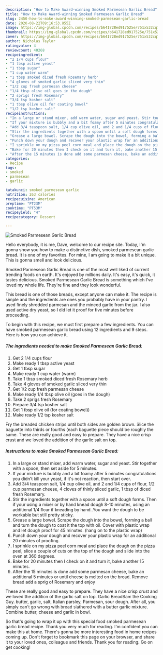 ```yaml
---
description: "How to Make Award-winning Smoked Parmesean Garlic Bread"
title: "How to Make Award-winning Smoked Parmesean Garlic Bread"
slug: 2450-how-to-make-award-winning-smoked-parmesean-garlic-bread
date: 2020-08-22T09:16:53.855Z
image: https://img-global.cpcdn.com/recipes/b641728ed917525e/751x532cq70/smoked-parmesean-garlic-bread-recipe-main-photo.jpg
thumbnail: https://img-global.cpcdn.com/recipes/b641728ed917525e/751x532cq70/smoked-parmesean-garlic-bread-recipe-main-photo.jpg
cover: https://img-global.cpcdn.com/recipes/b641728ed917525e/751x532cq70/smoked-parmesean-garlic-bread-recipe-main-photo.jpg
author: Nicholas Taylor
ratingvalue: 4
reviewcount: 40268
recipeingredient:
- "2 1/4 cups flour"
- "1 tbsp active yeast"
- "1 tbsp sugar"
- "1 cup water warm"
- "1 tbsp smoked diced fresh Rosemary herb"
- "4 gloves of smoked garlic sliced very thin"
- "1/2 cup fresh parmesan cheese"
- "1/4 tbsp olive oil goes in the dough"
- "2 sprigs fresh Rosemary"
- "3/4 tsp kosher salt"
- "1 tbsp olive oil for coating bowel"
- "1/2 tsp kosher salt"
recipeinstructions:
- "In a large or stand mixer, add warm water, sugar and yeast. Stir together with a spoon, then set aside for 5 minutes."
- "If your mixture is bubbly and a bit foamy after 5 minutes congratulations you didn&#39;t kill your yeast, if it&#39;s not reaction, then start over."
- "Add 3/4 teaspoon salt, 1/4 cup olive oil, and 2 and 1/4 cups of flour, 1/2 cup parmesan cheese, 4 cloves of thinly sliced garlic, 1 tbsp of diced fresh Rosemary."
- "Stir the ingredients together with a spoon until a soft dough forms. Then if your using a mixer or by hand knead dough 8-10 minutes, using an additional 1/4 flour if kneading by hand..You want the dough to be workable but still pretty sticky."
- "Grease a large bowel. Scrape the dough into the bowel, forming a ball and turn the dough to coat it the top with oil. Cover with plastic wrap and let dough proof for 45 minutes. (hang on to the plastic wrap)"
- "Punch down your dough and recover your plastic wrap for an additional 20 minutes of proofing."
- "I sprinkle on my pizza peel corn meal and place the dough on the pizza peel, slice a couple of cuts on the top of the dough and slide into the oven at 360 degrees."
- "Bake for 20 minutes then I check on it and turn it, bake another 15 minutes."
- "After the 15 minutes is done add some parmesan cheese, bake an additional 5 minutes or until cheese is melted on the bread. Remove bread add a sprig of Rosemary and enjoy"
categories:
- Recipe
tags:
- smoked
- parmesean
- garlic

katakunci: smoked parmesean garlic 
nutrition: 263 calories
recipecuisine: American
preptime: "PT23M"
cooktime: "PT53M"
recipeyield: "4"
recipecategory: Dessert

---
```



![Smoked Parmesean Garlic Bread](https://img-global.cpcdn.com/recipes/b641728ed917525e/751x532cq70/smoked-parmesean-garlic-bread-recipe-main-photo.jpg)

Hello everybody, it is me, Dave, welcome to our recipe site. Today, I'm gonna show you how to make a distinctive dish, smoked parmesean garlic bread. It is one of my favorites. For mine, I am going to make it a bit unique. This is gonna smell and look delicious.

Smoked Parmesean Garlic Bread is one of the most well liked of current trending foods on earth. It's enjoyed by millions daily. It's easy, it's quick, it tastes delicious. Smoked Parmesean Garlic Bread is something which I've loved my whole life. They're fine and they look wonderful.

This bread is one of those breads, except anyone can make it. The recipe is simple and the ingredients are ones you probably have in your pantry. I used finely shredded parmesan and the minced garlic from the jar. I also used active dry yeast, so I did let it proof for five minutes before proceeding.


To begin with this recipe, we must first prepare a few ingredients. You can have smoked parmesean garlic bread using 12 ingredients and 9 steps. Here is how you can achieve it.

<!--inarticleads1-->

##### The ingredients needed to make Smoked Parmesean Garlic Bread:

1. Get 2 1/4 cups flour
1. Make ready 1 tbsp active yeast
1. Get 1 tbsp sugar
1. Make ready 1 cup water (warm)
1. Take 1 tbsp smoked diced fresh Rosemary herb
1. Take 4 gloves of smoked garlic sliced very thin
1. Get 1/2 cup fresh parmesan cheese
1. Make ready 1/4 tbsp olive oil (goes in the dough)
1. Take 2 sprigs fresh Rosemary
1. Prepare 3/4 tsp kosher salt
1. Get 1 tbsp olive oil (for coating bowel))
1. Make ready 1/2 tsp kosher salt


Fry the breaded chicken strips until both sides are golden brown. Slice the baguette into thirds or fourths (each baguette piece should be roughly the same. These are really good and easy to prepare. They have a nice crisp crust and we loved the addition of the garlic salt on top. 

<!--inarticleads2-->

##### Instructions to make Smoked Parmesean Garlic Bread:

1. In a large or stand mixer, add warm water, sugar and yeast. Stir together with a spoon, then set aside for 5 minutes.
1. If your mixture is bubbly and a bit foamy after 5 minutes congratulations you didn&#39;t kill your yeast, if it&#39;s not reaction, then start over.
1. Add 3/4 teaspoon salt, 1/4 cup olive oil, and 2 and 1/4 cups of flour, 1/2 cup parmesan cheese, 4 cloves of thinly sliced garlic, 1 tbsp of diced fresh Rosemary.
1. Stir the ingredients together with a spoon until a soft dough forms. Then if your using a mixer or by hand knead dough 8-10 minutes, using an additional 1/4 flour if kneading by hand..You want the dough to be workable but still pretty sticky.
1. Grease a large bowel. Scrape the dough into the bowel, forming a ball and turn the dough to coat it the top with oil. Cover with plastic wrap and let dough proof for 45 minutes. (hang on to the plastic wrap)
1. Punch down your dough and recover your plastic wrap for an additional 20 minutes of proofing.
1. I sprinkle on my pizza peel corn meal and place the dough on the pizza peel, slice a couple of cuts on the top of the dough and slide into the oven at 360 degrees.
1. Bake for 20 minutes then I check on it and turn it, bake another 15 minutes.
1. After the 15 minutes is done add some parmesan cheese, bake an additional 5 minutes or until cheese is melted on the bread. Remove bread add a sprig of Rosemary and enjoy


These are really good and easy to prepare. They have a nice crisp crust and we loved the addition of the garlic salt on top. Garlic BreadSam the Cooking Guy. butter, garlic, salt, Italian parsley, Parmesan, sour dough. After all, you simply can&#39;t go wrong with bread slathered with a butter garlic mixture. Combine butter, cheese and garlic in bowl. 

So that's going to wrap it up with this special food smoked parmesean garlic bread recipe. Thank you very much for reading. I'm confident you can make this at home. There's gonna be more interesting food in home recipes coming up. Don't forget to bookmark this page on your browser, and share it to your loved ones, colleague and friends. Thank you for reading. Go on get cooking!
